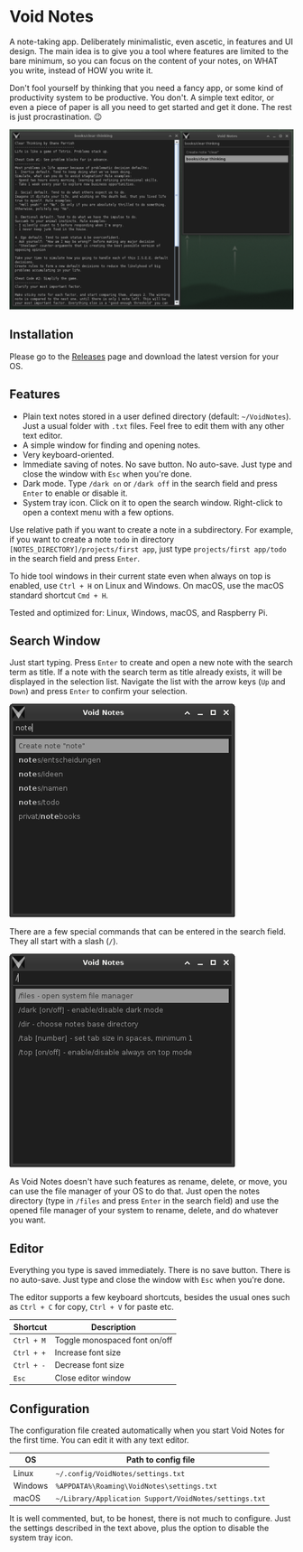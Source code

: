 # Void Notes

A note-taking app. Deliberately minimalistic, even ascetic, in features and UI design.
The main idea is to give you a tool where features are limited to the bare minimum, so
you can focus on the content of your notes, on WHAT you write, instead of HOW you write
it.

Don't fool yourself by thinking that you need a fancy app, or some kind of productivity
system to be productive. You don't. A simple text editor, or even a piece of paper is
all you need to get started and get it done. The rest is just procrastination. :wink:

![Void Notes](./doc_res/void_notes.png)

## Installation

Please go to the [Releases](https://github.com/giantvoid/voidnotes/releases) page and
download the latest version for your OS.

## Features

- Plain text notes stored in a user defined directory (default: `~/VoidNotes`). Just a
usual folder with `.txt` files. Feel free to edit them with any other text editor.
- A simple window for finding and opening notes.
- Very keyboard-oriented.
- Immediate saving of notes. No save button. No auto-save. Just type and close the window
with `Esc` when you're done.
- Dark mode. Type `/dark on` or `/dark off` in the search field and press `Enter` to
enable or disable it.
- System tray icon. Click on it to open the search window. Right-click to open a context
menu with a few options.

Use relative path if you want to create a note in a subdirectory. For example, if you
want to create a note `todo` in directory `[NOTES_DIRECTORY]/projects/first app`, just
type `projects/first app/todo` in the search field and press `Enter`.

To hide tool windows in their current state even when always on top is enabled, use
`Ctrl + H` on Linux and Windows. On macOS, use the macOS standard shortcut `Cmd + H`.

Tested and optimized for: Linux, Windows, macOS, and Raspberry Pi.

## Search Window

Just start typing. Press `Enter` to create and open a new note with the search term as
title. If a note with the search term as title already exists, it will be displayed in
the selection list. Navigate the list with the arrow keys (`Up` and `Down`) and press
`Enter` to confirm your selection.

![Search Window](./doc_res/search.png)

There are a few special commands that can be entered in the search field. They all start
with a slash (`/`).

![Special Commands](./doc_res/commands.png)

As Void Notes doesn't have such features as rename, delete, or move, you can use the
file manager of your OS to do that. Just open the notes directory (type in `/files` and
press `Enter` in the search field) and use the opened file manager of your system  to
rename, delete, and do whatever you want.

## Editor

Everything you type is saved immediately. There is no save button. There is no
auto-save. Just type and close the window with `Esc` when you're done.

The editor supports a few keyboard shortcuts, besides the usual ones such as `Ctrl + C`
for copy, `Ctrl + V` for paste etc.

| Shortcut   | Description                   |
|------------|-------------------------------|
| `Ctrl + M` | Toggle monospaced font on/off |
| `Ctrl + +` | Increase font size            |
| `Ctrl + -` | Decrease font size            |
| `Esc`      | Close editor window           |

## Configuration

The configuration file created automatically when you start Void Notes for the first
time. You can edit it with any text editor.

| OS      | Path to config file                                    |
|---------|--------------------------------------------------------|
| Linux   | `~/.config/VoidNotes/settings.txt`                     |
| Windows | `%APPDATA%\Roaming\VoidNotes\settings.txt`             |
| macOS   | `~/Library/Application Support/VoidNotes/settings.txt` |

It is well commented, but, to be honest, there is not much to configure. Just the
settings described in the text above, plus the option to disable the system tray icon.